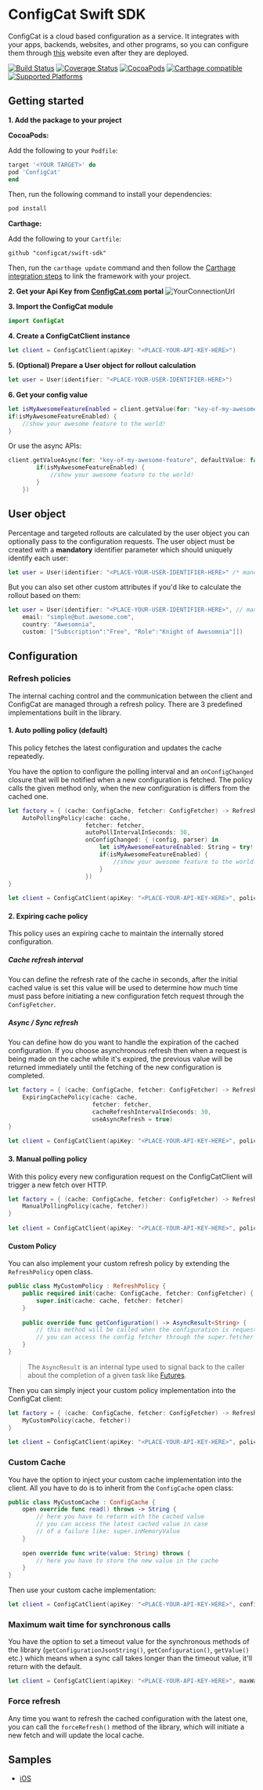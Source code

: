 # ConfigCat Swift SDK
ConfigCat is a cloud based configuration as a service. It integrates with your apps, backends, websites, 
and other programs, so you can configure them through [this](https://configcat.com) website even after they are deployed.

[![Build Status](https://travis-ci.org/configcat/swift-sdk.svg?branch=master)](https://travis-ci.org/configcat/swift-sdk)
[![Coverage Status](https://img.shields.io/codecov/c/github/ConfigCat/swift-sdk.svg)](https://codecov.io/gh/ConfigCat/swift-sdk)
[![CocoaPods](https://img.shields.io/cocoapods/v/ConfigCat.svg)](https://cocoapods.org/pods/ConfigCat)
[![Carthage compatible](https://img.shields.io/badge/Carthage-compatible-4BC51D.svg?style=flat)](https://github.com/Carthage/Carthage)
[![Supported Platforms](https://img.shields.io/cocoapods/p/ConfigCat.svg?style=flat)](https://docs.configcat.com/docs/sdk-reference/ios)

## Getting started

**1. Add the package to your project**

**CocoaPods:**

Add the following to your `Podfile`:
```ruby
target '<YOUR TARGET>' do
pod 'ConfigCat'
end
```
Then, run the following command to install your dependencies:
```bash
pod install
```

**Carthage:**

Add the following to your `Cartfile`:
```
github "configcat/swift-sdk"
```
Then, run the `carthage update` command and then follow the [Carthage integration steps](https://github.com/Carthage/Carthage#getting-started) to link the framework with your project.

**2. Get your Api Key from [ConfigCat.com](https://configcat.com) portal**
![YourConnectionUrl](https://raw.githubusercontent.com/ConfigCat/java-sdk/master/media/readme01.png  "ApiKey")

**3. Import the ConfigCat module**
```swift
import ConfigCat
```
**4. Create a ConfigCatClient instance**
```swift
let client = ConfigCatClient(apiKey: "<PLACE-YOUR-API-KEY-HERE>")
```
**5. (Optional) Prepare a User object for rollout calculation**
```swift
let user = User(identifier: "<PLACE-YOUR-USER-IDENTIFIER-HERE>")
```
**6. Get your config value**
```swift
let isMyAwesomeFeatureEnabled = client.getValue(for: "key-of-my-awesome-feature", defaultValue: false, user: user)
if(isMyAwesomeFeatureEnabled) {
    //show your awesome feature to the world!
}
```
Or use the async APIs:
```swift
client.getValueAsync(for: "key-of-my-awesome-feature", defaultValue: false, completion: { isMyAwesomeFeatureEnabled in
        if(isMyAwesomeFeatureEnabled) {
            //show your awesome feature to the world!
        }
    })
```
## User object
Percentage and targeted rollouts are calculated by the user object you can optionally pass to the configuration requests.
The user object must be created with a **mandatory** identifier parameter which should uniquely identify each user:
```swift
let user = User(identifier: "<PLACE-YOUR-USER-IDENTIFIER-HERE>" /* mandatory */)
```
But you can also set other custom attributes if you'd like to calculate the rollout based on them:
```swift
let user = User(identifier: "<PLACE-YOUR-USER-IDENTIFIER-HERE>", // mandatory
    email: "simple@but.awesome.com", 
    country: "Awesomnia", 
    custom: ["Subscription":"Free", "Role":"Knight of Awesomnia"]])
```
## Configuration
### Refresh policies
The internal caching control and the communication between the client and ConfigCat are managed through a refresh policy. There are 3 predefined implementations built in the library.
#### 1. Auto polling policy (default)
This policy fetches the latest configuration and updates the cache repeatedly. 

You have the option to configure the polling interval and an `onConfigChanged` closure that will be notified when a new configuration is fetched. The policy calls the given method only, when the new configuration is differs from the cached one.
```swift
let factory = { (cache: ConfigCache, fetcher: ConfigFetcher) -> RefreshPolicy in
    AutoPollingPolicy(cache: cache,
                      fetcher: fetcher,
                      autoPollIntervalInSeconds: 30,
                      onConfigChanged: { (config, parser) in
                          let isMyAwesomeFeatureEnabled: String = try! parser.parseValue(for: "key-of-my-awesome-feature", json: configString)
                          if(isMyAwesomeFeatureEnabled) {
                              //show your awesome feature to the world!
                          }
                      })
}
        
let client = ConfigCatClient(apiKey: "<PLACE-YOUR-API-KEY-HERE>", policyFactory: factory)
```

#### 2. Expiring cache policy
This policy uses an expiring cache to maintain the internally stored configuration. 
##### Cache refresh interval 
You can define the refresh rate of the cache in seconds, 
after the initial cached value is set this value will be used to determine how much time must pass before initiating a new configuration fetch request through the `ConfigFetcher`.
##### Async / Sync refresh
You can define how do you want to handle the expiration of the cached configuration. If you choose asynchronous refresh then 
when a request is being made on the cache while it's expired, the previous value will be returned immediately 
until the fetching of the new configuration is completed.
```swift
let factory = { (cache: ConfigCache, fetcher: ConfigFetcher) -> RefreshPolicy in
    ExpiringCachePolicy(cache: cache,
                        fetcher: fetcher,
                        cacheRefreshIntervalInSeconds: 30,
                        useAsyncRefresh = true)
}
        
let client = ConfigCatClient(apiKey: "<PLACE-YOUR-API-KEY-HERE>", policyFactory: factory)
```

#### 3. Manual polling policy
With this policy every new configuration request on the ConfigCatClient will trigger a new fetch over HTTP.
```swift
let factory = { (cache: ConfigCache, fetcher: ConfigFetcher) -> RefreshPolicy in
    ManualPollingPolicy(cache, fetcher))
}
        
let client = ConfigCatClient(apiKey: "<PLACE-YOUR-API-KEY-HERE>", policyFactory: factory)
```

#### Custom Policy
You can also implement your custom refresh policy by extending the `RefreshPolicy` open class.
```swift
public class MyCustomPolicy : RefreshPolicy {
    public required init(cache: ConfigCache, fetcher: ConfigFetcher) {
        super.init(cache: cache, fetcher: fetcher)
    }
    
    public override func getConfiguration() -> AsyncResult<String> {
        // this method will be called when the configuration is requested from the ConfigCat client.
        // you can access the config fetcher through the super.fetcher and the internal cache via super.cache
    }
}
```
> The `AsyncResult` is an internal type used to signal back to the caller about the completion of a given task like [Futures](https://en.wikipedia.org/wiki/Futures_and_promises).

Then you can simply inject your custom policy implementation into the ConfigCat client:
```swift
let factory = { (cache: ConfigCache, fetcher: ConfigFetcher) -> RefreshPolicy in
    MyCustomPolicy(cache, fetcher))
}
        
let client = ConfigCatClient(apiKey: "<PLACE-YOUR-API-KEY-HERE>", policyFactory: factory)
```

### Custom Cache
You have the option to inject your custom cache implementation into the client. All you have to do is to inherit from the `ConfigCache` open class:
```swift
public class MyCustomCache : ConfigCache {
    open override func read() throws -> String {
        // here you have to return with the cached value
        // you can access the latest cached value in case 
        // of a failure like: super.inMemoryValue
    }
    
    open override func write(value: String) throws {
        // here you have to store the new value in the cache
    }
}
```
Then use your custom cache implementation:
```swift      
let client = ConfigCatClient(apiKey: "<PLACE-YOUR-API-KEY-HERE>", configCache: MyCustomCache())
```

### Maximum wait time for synchronous calls
You have the option to set a timeout value for the synchronous methods of the library (`getConfigurationJsonString()`, `getConfiguration()`, `getValue()` etc.) which means
when a sync call takes longer than the timeout value, it'll return with the default.
```swift      
let client = ConfigCatClient(apiKey: "<PLACE-YOUR-API-KEY-HERE>", maxWaitTimeForSyncCallsInSeconds: 5)
```

### Force refresh
Any time you want to refresh the cached configuration with the latest one, you can call the `forceRefresh()` method of the library,
which will initiate a new fetch and will update the local cache.

## Samples
* [iOS](https://github.com/configcat/swift-sdk/tree/master/samples/ios)
